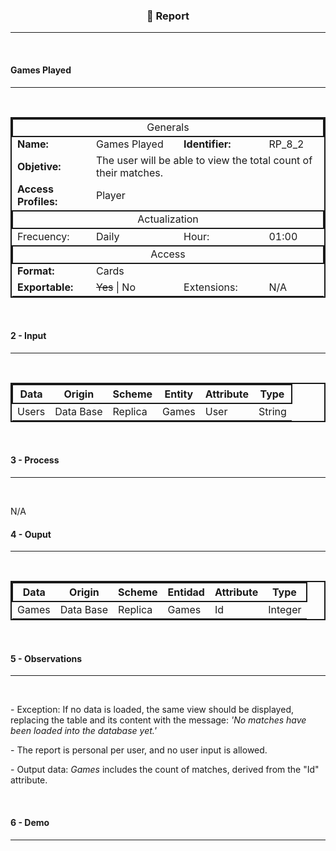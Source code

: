 <h3 align=center>📌 Report</h3>
<hr>
<br>

<h4>Games Played</h4>
<hr>
<br>

<table style="border: 2px solid" align="center">
  <tbody>
    <tr style="border: 2px solid">
      <td align="center" colspan="4">Generals</td></tr>
    <tr>
    <tr>
      <td><strong>Name:</strong></td>
      <td>Games Played</td>
      <td><strong>Identifier:</strong></td>
      <td>RP_8_2</td>
    </tr>
    <tr>
      <td><strong>Objetive:</strong></td>
      <td colspan="3">The user will be able to view the total count of their matches.</td>
    </tr>
    <tr>
      <td><strong>Access Profiles:</strong></td>
      <td colspan="3">Player</td>
    </tr>
    <tr>
      <td style="border: 2px solid" align="center" colspan="4">Actualization</td></tr>
    <tr>
      <td>Frecuency:</td>
      <td>Daily</td>
      <td>Hour:</td>
      <td>01:00</td>
    </tr>
    <tr>
      <td style="border: 2px solid" align="center" colspan="4">Access</td></tr>
    <tr>
    <tr>
      <td><strong>Format:</strong></td>
      <td colspan="3">Cards</td>
    </tr>
    <tr>
      <td><strong>Exportable:</strong></td>
      <td> <del>Yes</del> | No </td>
      <td>Extensions:</td>
      <td>N/A</td>
    </tr>
  </tbody>
</table>
<br>

<h4>2 - Input</h4>
<hr>
<br>

<table style="border: 2px solid" align="center">
  <thead>
    <tr style="border: 2px solid">
      <th align="center">Data</th>
      <th align="center">Origin</th>
      <th align="center">Scheme</th>
      <th align="center">Entity</th>
      <th align="center">Attribute</th>
      <th align="center">Type</th>
    </tr>
  </thead>
  <tbody>
    <tr>
      <td>Users</td>
      <td>Data Base</td>
      <td>Replica</td>
      <td>Games</td>
      <td>User</td>
      <td>String</td>
    </tr>
  </tbody>
</table>
<br>

<h4>3 - Process</h4>
<hr>
<br>

N/A

<h4>4 - Ouput</h4>
<hr>
<br>

<table style="border: 2px solid" align="center">
  <thead>
    <tr style="border: 2px solid">
      <th align="center">Data</th>
      <th align="center">Origin</th>
      <th align="center">Scheme</th>
      <th align="center">Entidad</th>
      <th align="center">Attribute</th>
      <th align="center">Type</th>
    </tr>
  </thead>
  <tbody>
    <tr>
      <td>Games</td>
      <td>Data Base</td>
      <td>Replica</td>
      <td>Games</td>
      <td>Id</td>
      <td>Integer</td>
    </tr>
  </tbody>
</table>
<br>

<h4>5 - Observations</h4>
<hr>
<br>

<p>- Exception: If no data is loaded, the same view should be displayed, replacing the table and its content with the message: <i>'No matches have been loaded into the database yet.'</i><p>

<p>- The report is personal per user, and no user input is allowed.</p>

<p>- Output data: <i>Games</i> includes the count of matches, derived from the "Id" attribute.</p>
<br>

<h4>6 - Demo</h4><hr>
<br>


